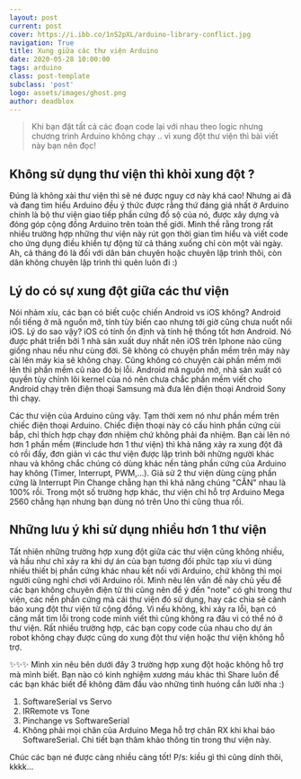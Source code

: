 ```yaml
---
layout: post
current: post
cover: https://i.ibb.co/1nS2pXL/arduino-library-conflict.jpg
navigation: True
title: Xung giữa các thư viện Arduino
date: 2020-05-28 10:00:00
tags: arduino
class: post-template
subclass: 'post'
logo: assets/images/ghost.png
author: deadblox
---
```


> Khi bạn đặt tất cả các đoạn code lại với nhau theo logic nhưng chương trình Arduino không chạy .. vì xung đột thư viện thì bài viết này bạn nên đọc!

## Không sử dụng thư viện thì khỏi xung đột ?

Đúng là không xài thư viện thì sẽ né được nguy cơ này khá cao! Nhưng ai đã và đang tìm hiểu Arduino đều ý thức được rằng thứ đáng giá nhất ở Arduino chính là bộ thư viện giao tiếp phần cứng đồ sộ của nó, được xây dựng và đóng góp cộng đồng Arduino trên toàn thế giới. Mình thề rằng trong rất nhiều trường hợp những thư viện này rút gọn thời gian tìm hiểu và viết code cho ứng dụng điều khiển tự động từ cả tháng xuống chỉ còn một vài ngày. Ah, cả tháng đó là đối với dân bán chuyên hoặc chuyên lập trình thôi, còn dân không chuyên lập trình thì quên luôn đi :)

## Lý do có sự xung đột giữa các thư viện

Nói nhảm xíu, các bạn có biết cuộc chiến Android vs iOS không? Android nổi tiếng ở mã nguồn mở, tính tùy biến cao nhưng tới giờ cũng chưa nuốt nổi iOS. Lý do sao vậy? iOS có tính ổn định và tính hệ thống tốt hơn Android. Nó được phát triển bởi 1 nhà sản xuất duy nhất nên iOS trên Iphone nào cũng giống nhau nếu như cùng đời. Sẽ không có chuyện phần mềm trên máy này cài lên máy kia sẽ không chạy. Cũng không có chuyện cài phần mềm mới lên thì phần mềm cũ nào đó bị lỗi. Android mã nguồn mở, nhà sản xuất có quyền tùy chỉnh lõi kernel của nó nên chưa chắc phần mềm viết cho Android chạy trên điện thoại Samsung mà đưa lên điện thoại Android Sony thì chạy.

Các thư viện của Arduino cũng vậy. Tạm thời xem nó như phần mềm trên chiếc điện thoại Arduino. Chiếc điện thoại này có cấu hình phần cứng cùi bắp, chỉ thích hợp chạy đơn nhiệm chứ không phải đa nhiệm. Bạn cài lên nó hơn 1 phần mềm (#include hơn 1 thư viện) thì khả năng xảy ra xung đột đã có rồi đấy, đơn giản vì các thư viện được lập trình bởi những người khác nhau và không chắc chúng có dùng khác nền tảng phần cứng của Arduino hay không (Timer, Interrupt, PWM,...). Giả sử 2 thư viện dùng cùng phần cứng là Interrupt Pin Change chẳng hạn thì khả năng chúng "CẮN" nhau là 100% rồi. Trong một số trường hợp khác, thư viện chỉ hỗ trợ Arduino Mega 2560 chẳng hạn nhưng bạn dùng nó trên Uno thì cũng thua rồi.

## Những lưu ý khi sử dụng nhiều hơn 1 thư viện

Tất nhiên những trường hợp xung đột giữa các thư viện cũng không nhiều, và hầu như chỉ xảy ra khi dự án của bạn tương đối phức tạp xíu vì dùng nhiều thiết bị phần cứng khác nhau kết nối với Arduino, chứ không thì mọi người cũng nghỉ chơi với Arduino rồi. Mình nêu lên vấn đề này chủ yếu để các bạn không chuyên điện tử thì cũng nên để ý đến "note" có ghi trong thư viện, các nền phần cứng mà cái thư viện đó sử dụng, hay các chia sẻ cảnh báo xung đột thư viện từ cộng đồng. Vì nếu không, khi xảy ra lỗi, bạn có căng mắt tìm lỗi trong code mình viết thì cũng không ra đâu vì có thể nó ở thư viện. Rất nhiều trường hợp, các bạn copy code của nhau cho dự án robot không chạy được cũng do xung đột thư viện hoặc thư viện không hỗ trợ.

✨✨✨ Mình xin nêu bên dưới đây 3 trường hợp xung đột hoặc không hỗ trợ mà mình biết. Bạn nào có kinh nghiệm xương máu khác thì Share luôn để các bạn khác biết để không đâm đầu vào những tình huóng cắn lưỡi nha :)

1. SoftwareSerial vs Servo
2. IRRemote vs Tone
3. Pinchange vs SoftwareSerial
4. Không phải mọi chân của Arduino Mega hỗ trợ chân RX khi khai báo SoftwareSerial. Chi tiết bạn thâm khảo thông tin trong thư viện này.

Chúc các bạn né được càng nhiều càng tốt!
P/s: kiều gì thì cũng dính thôi, kkkk...
